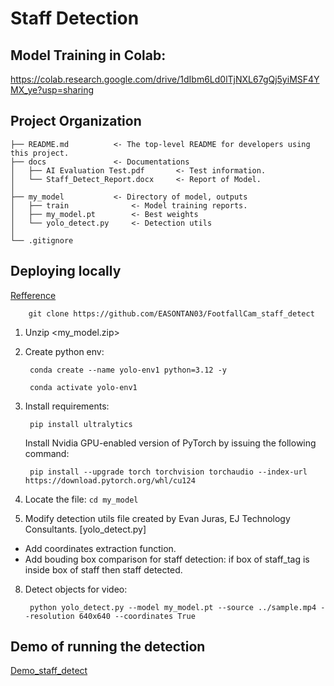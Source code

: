 # Staff Detection
## Model Training in Colab: 
https://colab.research.google.com/drive/1dIbm6Ld0lTjNXL67gQj5yiMSF4YMX_ye?usp=sharing

## Project Organization

```
├── README.md          <- The top-level README for developers using this project.
├── docs               <- Documentations
│   ├── AI Evaluation Test.pdf       <- Test information.
│   └── Staff_Detect_Report.docx     <- Report of Model.
│   
├── my_model           <- Directory of model, outputs
│   ├── train              <- Model training reports.
│   ├── my_model.pt        <- Best weights 
│   └── yolo_detect.py     <- Detection utils
│ 
└── .gitignore
```

## Deploying locally 
[Refference](https://github.com/EdjeElectronics/Train-and-Deploy-YOLO-Models)

        git clone https://github.com/EASONTAN03/FootfallCam_staff_detect
        
1. Unzip <my_model.zip> 
2. Create python env:

        conda create --name yolo-env1 python=3.12 -y

        conda activate yolo-env1
   
4. Install requirements:
   
        pip install ultralytics
   
    Install Nvidia GPU-enabled version of PyTorch by issuing the following command:

        pip install --upgrade torch torchvision torchaudio --index-url https://download.pytorch.org/whl/cu124
   
6. Locate the file: ```cd my_model```
7. Modify detection utils file created by Evan Juras, EJ Technology Consultants. [yolo_detect.py]
- Add coordinates extraction function. 
- Add bouding box comparison for staff detection: if box of staff_tag is inside box of staff then staff detected.
8. Detect objects for video:
  
        python yolo_detect.py --model my_model.pt --source ../sample.mp4 --resolution 640x640 --coordinates True


## Demo of running the detection
[Demo_staff_detect](https://www.youtube.com/watch?v=6_Xb9QUhnJ8)
